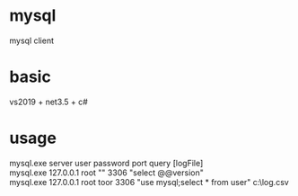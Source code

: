 # mysql
mysql client

# basic
vs2019 + net3.5 + c#

# usage
mysql.exe server user password port query [logFile]  
mysql.exe 127.0.0.1 root "" 3306 "select @@version"  
mysql.exe 127.0.0.1 root toor 3306 "use mysql;select * from user" c:\log.csv
